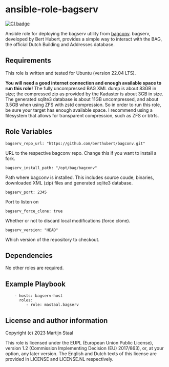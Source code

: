 ansible-role-bagserv
====================

[![CI badge](https://github.com/mastaal/ansible-role-bagserv/workflows/CI/badge.svg?event=push)](https://github.com/mastaal/ansible-role-bagserv/actions/workflows/ci.yml)

Ansible role for deploying the bagserv utility from [bagconv](https://github.com/berthubert/bagconv).
bagserv, developed by Bert Hubert, provides a simple way to interact with the BAG, the official Dutch Building and Addresses database.

Requirements
------------

This role is written and tested for Ubuntu (version 22.04 LTS).

**You will need a good internet connection and enough available space to run this role!**
The fully uncompressed BAG XML dump is about 83GB in size; the compressed zip
as provided by the Kadaster is about 3GB in size. The generated sqlite3 database is about 11GB uncompressed, and about 3.5GB when using ZFS with zstd compression. So in order to run this role, be sure your target has enough available space. I recommend using a filesystem that allows for transparent compression, such as ZFS or btrfs.

Role Variables
--------------

```
bagserv_repo_url: "https://github.com/berthubert/bagconv.git"
```
URL to the respective bagconv repo. Change this if you want to install a fork.

```
bagserv_install_path: "/opt/bag/bagconv"
```
Path where bagconv is installed. This includes source coude, binaries, downloaded XML (zip) files and generated sqlite3 database.

```
bagserv_port: 2345
```
Port to listen on

```
bagserv_force_clone: true
```
Whether or not to discard local modifications (force clone).

```
bagserv_version: "HEAD"
```
Which version of the repository to checkout.

Dependencies
------------

No other roles are required.

Example Playbook
----------------

```
    - hosts: bagserv-host
      roles:
         - role: mastaal.bagserv
```

License and author information
------------------------------

Copyright (c) 2023 Martijn Staal

This role is licensed under the EUPL (European Union Public License), version 1.2 (Commission Implementing Decision (EU) 2017/863), or, at your option, any later version. The English and Dutch texts of this license are provided in LICENSE and LICENSE.NL respectively.
